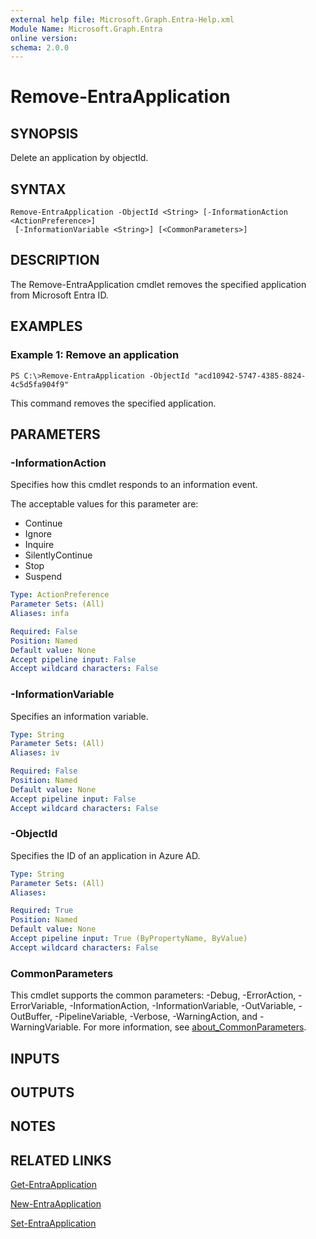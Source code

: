 ```yaml
---
external help file: Microsoft.Graph.Entra-Help.xml
Module Name: Microsoft.Graph.Entra
online version:
schema: 2.0.0
---
```


# Remove-EntraApplication

## SYNOPSIS
Delete an application by objectId.

## SYNTAX

```
Remove-EntraApplication -ObjectId <String> [-InformationAction <ActionPreference>]
 [-InformationVariable <String>] [<CommonParameters>]
```

## DESCRIPTION
The Remove-EntraApplication cmdlet removes the specified application from Microsoft Entra ID.

## EXAMPLES

### Example 1: Remove an application
```
PS C:\>Remove-EntraApplication -ObjectId "acd10942-5747-4385-8824-4c5d5fa904f9"
```

This command removes the specified application.

## PARAMETERS

### -InformationAction
Specifies how this cmdlet responds to an information event.

The acceptable values for this parameter are:

- Continue
- Ignore
- Inquire
- SilentlyContinue
- Stop
- Suspend

```yaml
Type: ActionPreference
Parameter Sets: (All)
Aliases: infa

Required: False
Position: Named
Default value: None
Accept pipeline input: False
Accept wildcard characters: False
```

### -InformationVariable
Specifies an information variable.

```yaml
Type: String
Parameter Sets: (All)
Aliases: iv

Required: False
Position: Named
Default value: None
Accept pipeline input: False
Accept wildcard characters: False
```

### -ObjectId
Specifies the ID of an application in Azure AD.

```yaml
Type: String
Parameter Sets: (All)
Aliases:

Required: True
Position: Named
Default value: None
Accept pipeline input: True (ByPropertyName, ByValue)
Accept wildcard characters: False
```

### CommonParameters
This cmdlet supports the common parameters: -Debug, -ErrorAction, -ErrorVariable, -InformationAction, -InformationVariable, -OutVariable, -OutBuffer, -PipelineVariable, -Verbose, -WarningAction, and -WarningVariable. For more information, see [about_CommonParameters](http://go.microsoft.com/fwlink/?LinkID=113216).

## INPUTS

## OUTPUTS

## NOTES

## RELATED LINKS

[Get-EntraApplication]()

[New-EntraApplication]()

[Set-EntraApplication]()

